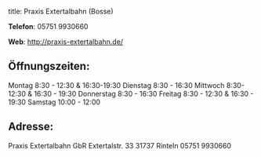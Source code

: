 title: Praxis Extertalbahn (Bosse)

**Telefon**: 05751 9930660

**Web**: <http://praxis-extertalbahn.de/>




Öffnungszeiten:
---------------
Montag 8:30 - 12:30 & 16:30-19:30
Dienstag 8:30 - 16:30
Mittwoch 8:30- 12:30 & 16:30 - 19:30
Donnerstag 8:30 - 16:30
Freitag 8:30 - 12:30 & 16:30 - 19:30
Samstag 10:00 - 12:00


Adresse:
---------
Praxis Extertalbahn GbR
   Extertalstr. 33
   31737 Rinteln
   05751 9930660
